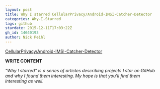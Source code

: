 ```yaml
---
layout: post
title: Why I starred CellularPrivacy/Android-IMSI-Catcher-Detector
categories: Why-I-Starred
tags: github
stardate: 2015-12-11T17:03:22Z
gh_id: 14640193
author: Nick Peihl
---
```


[CellularPrivacy/Android-IMSI-Catcher-Detector](star.repo.html_url)

**WRITE CONTENT**

*"Why I starred" is a series of articles describing projects I star on GitHub and why I found them interesting. My hope is that you'll find them interesting as well.*

